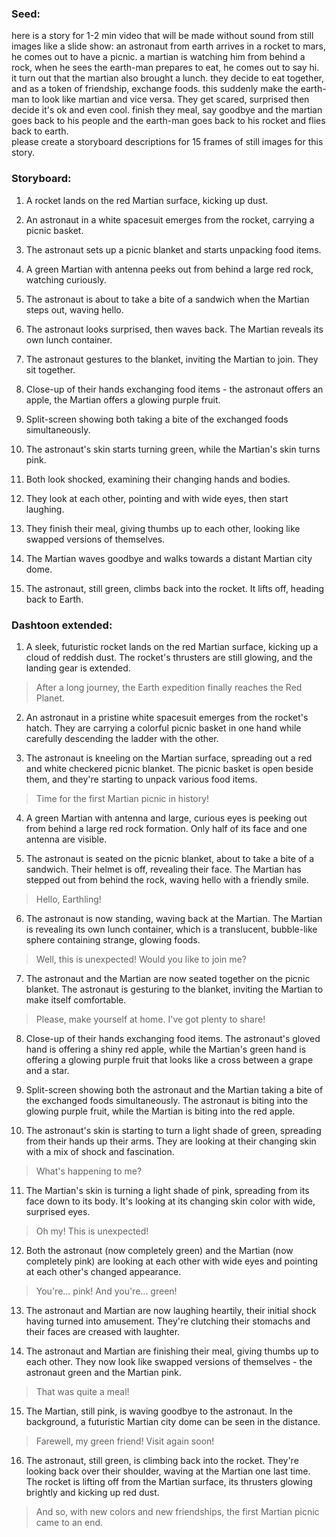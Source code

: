 ### Seed: 
here is a story for 1-2 min video that will be made without sound from still images like a slide show:
an astronaut from earth arrives in a rocket to mars, he comes out to have a picnic. a martian is watching 
him from behind a rock, when he sees the earth-man prepares to eat, he comes out to say hi. it turn out 
that the martian also brought a lunch. they decide to eat together, and as a token of friendship, 
exchange foods. this suddenly make the earth-man to look like martian and vice versa. They get scared, 
surprised then decide it's ok and even cool. finish they meal, say goodbye and the martian goes back 
to his people and the earth-man goes back to his rocket and flies back to earth.  
please create a storyboard descriptions for 15 frames of still images for this story.

### Storyboard: 
1. A rocket lands on the red Martian surface, kicking up dust.

2. An astronaut in a white spacesuit emerges from the rocket, carrying a picnic basket.

3. The astronaut sets up a picnic blanket and starts unpacking food items.

4. A green Martian with antenna peeks out from behind a large red rock, watching curiously.

5. The astronaut is about to take a bite of a sandwich when the Martian steps out, waving hello.

6. The astronaut looks surprised, then waves back. The Martian reveals its own lunch container.

7. The astronaut gestures to the blanket, inviting the Martian to join. They sit together.

8. Close-up of their hands exchanging food items - the astronaut offers an apple, the Martian offers a glowing purple fruit.

9. Split-screen showing both taking a bite of the exchanged foods simultaneously.

10. The astronaut's skin starts turning green, while the Martian's skin turns pink.

11. Both look shocked, examining their changing hands and bodies.

12. They look at each other, pointing and with wide eyes, then start laughing.

13. They finish their meal, giving thumbs up to each other, looking like swapped versions of themselves.

14. The Martian waves goodbye and walks towards a distant Martian city dome.

15. The astronaut, still green, climbs back into the rocket. It lifts off, heading back to Earth.

### Dashtoon extended:

1. A sleek, futuristic rocket lands on the red Martian surface, kicking up a cloud of reddish dust.
The rocket's thrusters are still glowing, and the landing gear is extended.
> After a long journey, the Earth expedition finally reaches the Red Planet.

2. An astronaut in a pristine white spacesuit emerges from the rocket's hatch. They are carrying
a colorful picnic basket in one hand while carefully descending the ladder with the other.

3. The astronaut is kneeling on the Martian surface, spreading out a red and white checkered picnic blanket.
The picnic basket is open beside them, and they're starting to unpack various food items.
> Time for the first Martian picnic in history!

4. A green Martian with antenna and large, curious eyes is peeking out from behind a large red rock formation.
Only half of its face and one antenna are visible.

5. The astronaut is seated on the picnic blanket, about to take a bite of a sandwich. Their helmet is off,
revealing their face. The Martian has stepped out from behind the rock, waving hello with a friendly smile.
> Hello, Earthling!

6. The astronaut is now standing, waving back at the Martian. The Martian is revealing its own lunch container,
which is a translucent, bubble-like sphere containing strange, glowing foods.
> Well, this is unexpected! Would you like to join me?

7. The astronaut and the Martian are now seated together on the picnic blanket. The astronaut is gesturing
to the blanket, inviting the Martian to make itself comfortable.
> Please, make yourself at home. I've got plenty to share!

8. Close-up of their hands exchanging food items. The astronaut's gloved hand is offering a shiny red apple,
while the Martian's green hand is offering a glowing purple fruit that looks like a cross between a grape and a star.

9. Split-screen showing both the astronaut and the Martian taking a bite of the exchanged foods simultaneously.
The astronaut is biting into the glowing purple fruit, while the Martian is biting into the red apple.

10. The astronaut's skin is starting to turn a light shade of green, spreading from their hands up their arms.
They are looking at their changing skin with a mix of shock and fascination.
> What's happening to me?

11. The Martian's skin is turning a light shade of pink, spreading from its face down to its body.
It's looking at its changing skin color with wide, surprised eyes.
> Oh my! This is unexpected!

12. Both the astronaut (now completely green) and the Martian (now completely pink) are looking at each other
with wide eyes and pointing at each other's changed appearance.
> You're... pink!
> And you're... green!

13. The astronaut and Martian are now laughing heartily, their initial shock having turned into amusement.
They're clutching their stomachs and their faces are creased with laughter.

14. The astronaut and Martian are finishing their meal, giving thumbs up to each other.
They now look like swapped versions of themselves - the astronaut green and the Martian pink.
> That was quite a meal!

15. The Martian, still pink, is waving goodbye to the astronaut. In the background, a futuristic Martian city
dome can be seen in the distance.
> Farewell, my green friend! Visit again soon!

16. The astronaut, still green, is climbing back into the rocket. They're looking back over their shoulder,
waving at the Martian one last time. The rocket is lifting off from the Martian surface, its thrusters glowing
brightly and kicking up red dust.
> And so, with new colors and new friendships, the first Martian picnic came to an end.

